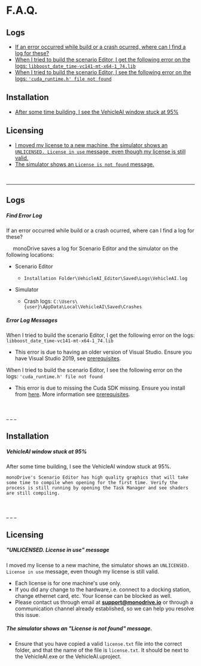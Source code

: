 # F.A.Q.   

<h2> Logs </h2>

- [ If an error occurred while build or a crash ocurred, where can I find a log for these?](./#find-error-log)
- [When I tried to build the scenario Editor, I get the following error on the logs: ```libboost_date_time-vc141-mt-x64-1_74.lib```](./#error-log-messages)
- [When I tried to build the scenario Editor, I see the following error on the logs: ```'cuda_runtime.h' file not found```](./#error-log-messages)

<h2> Installation </h2>

- [After some time building, I see the VehicleAI window stuck at 95%](./#vehicleai-window-stuck-at-95)

<h2> Licensing </h2>

- [I moved my license to a new machine, the simulator shows an ```UNLICENSED. License in use``` message, even though my license is still valid.](./#unlicensed-license-in-use-message)
- [The simulator shows an ```License is not found``` message.](./#the-simulator-shows-an-license-is-not-found-message)
<p>&nbsp;</p>

_ _ _ 

## Logs

##### Find Error Log

If an error occurred while build or a crash ocurred, where can I find a log for these?

&emsp; monoDrive saves a log for Scenario Editor and the simulator on the following locations:

 - Scenario Editor   
    - `Installation Folder\VehicleAI_Editor\Saved\Logs\VehicleAI.log`

 - Simulator   
    - Crash logs: `C:\Users\{user}\AppData\Local\VehicleAI\Saved\Crashes`

##### Error Log Messages

When I tried to build the scenario Editor, I get the following error on the logs: ```libboost_date_time-vc141-mt-x64-1_74.lib```

- This error is due to having an older version of Visual Studio. Ensure you have Visual Studio 2019, see [prerequisites](Getting_Started.md). 

When I tried to build the scenario Editor, I see the following error on the logs: ```'cuda_runtime.h' file not found```

-  This error is due to missing the Cuda SDK missing. Ensure you install from [here](https://developer.nvidia.com/cuda-10.2-download-archive). More information see [prerequisites](Getting_Started.md).   
<p>&nbsp;</p>
_ _ _ 

## Installation

##### VehicleAI window stuck at 95%

After some time building, I see the VehicleAI window stuck at 95%.

    monoDrive's Scenario Editor has high quality graphics that will take some time to compile when opening for the first time. Verify the process is still running by opening the Task Manager and see shaders are still compiling.
<p>&nbsp;</p>
_ _ _ 

## Licensing 

##### "UNLICENSED. License in use" message

I moved my license to a new machine, the simulator shows an ```UNLICENSED. License in use``` message, even though my license is still valid.

- Each license is for one machine's use only. 
- If you did any change to the hardware,i.e. connect to a docking station, change ethernet card, etc. Your license can be blocked as well. 
- Please contact us through email at **support@monodrive.io** or through a communication channel already established, so we can help you resolve this issue. 

##### The simulator shows an "License is not found" message.

- Ensure that you have copied a valid `license.txt` file into the correct folder, and that the name of the file is `license.txt`. It should be next to the VehicleAI.exe or the VehicleAI.uproject.   
<p>&nbsp;</p>


